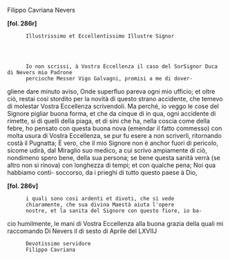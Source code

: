 Filippo Cavriana
Nevers




    
      
        
**[fol. 286r]**


        
          Illustrissimo et Eccellentissimo Illustre Signor
        


        
          Io non scrissi, à Vostra Eccellenza il caso del SorSignor Duca di Nevers mio Padrone
          percioche Messer Vigo Galvagni, promisi a me di dover-
gliene dare minuto aviso, Onde superfluo pareva ogni
          mio ufficio; et oltre ciò, restai cosi stordito per la
          novità di questo strano accidente, che temevo di molestar
          Vostra Eccellenza scrivendoli. Ma perché, io veggo le cose del Signore
          pigliar buona forma, et che da cinque di in qua, ogni
          accidente di rimette, si di quelli della piaga, et di
          sini che ha, nella coscia come della febre, ho pensato
          con questa buona nova (emendar il fatto commesso) con
          molta usura di Vostra Eccellenza, se pur fu esere a non scriverli,
          ritornando costà il Pugnatta; È vero, che il mio
          Signore non è anchor fuori di pericolo, sicome udirà, dal
          Miraglio suo medico, a cui scrivo ampiamente di ciò,
          nondimeno spero bene, della sua persona; se bene questa
          sanità verrà (se altro non si rinova) con longhezza di
          tempi; et con qualche pena; Noi qua habbiamo conti-
soccorso, da i prieghi di tutto questo paese à Dio,
        


        
**[fol. 286v]**


        
          i quali sono cosi ardenti et divoti, che si vede
          chiaramente, che sua divina Maestà aiuta l'opere
          nostre, et la sanita del Signore con questo fiore, io ba-
cio humilmente, le mani di Vostra Eccellenza alla buona
          grazia della quali mi raccomando Di Nevers il di
          sesto di Aprile del LXVIIJ
        


        
          Devotissimo servidore
          Filippo Cavriana
        


      
    
  